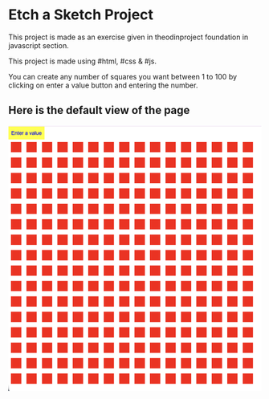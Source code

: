 # Etch a Sketch Project

This project is made as an exercise given in theodinproject foundation in javascript section.

This project is made using #html, #css & #js.

You can create any number of squares you want between 1 to 100 by clicking on enter a value button and entering the number.

## Here is the default view of the page

![16*16 grid](/etch-a-sketch.png)
